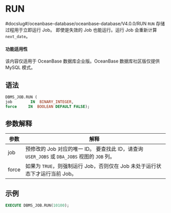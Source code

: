RUN 
========================
#docslug#/oceanbase-database/oceanbase-database/V4.0.0/RUN
`RUN` 存储过程用于立即运行 Job。
即使是失效的 Job 也能运行。运行 Job 会重新计算 `next_date`。

  <main id="notice" >
    <h4>功能适用性</h4>
    <p>该内容仅适用于 OceanBase 数据库企业版。OceanBase 数据库社区版仅提供 MySQL 模式。</p>
  </main>

语法 
-----------------------

```sql
DBMS_JOB.RUN ( 
job        IN  BINARY_INTEGER,
force     IN  BOOLEAN DEFAULT FALSE);
```



参数解释 
-------------------------



|  参数   |                                          解释                                          |
|-------|--------------------------------------------------------------------------------------|
| job   | 预修改的 Job 对应的唯一 ID。 要查找此 ID，请查询 `USER_JOBS` 或 `DBA_JOBS` 视图的 `JOB` 列。 |
| force | 如果为 `TRUE`，则强制运行 Job，否则仅在 Job 未处于运行状态下才运行当前 Job。                                     |



示例 
-----------------------

```sql
EXECUTE DBMS_JOB.RUN(10100);
```


